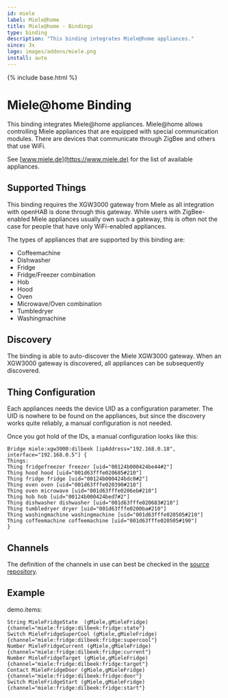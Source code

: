 ```yaml
---
id: miele
label: Miele@home
title: Miele@home - Bindings
type: binding
description: "This binding integrates Miele@home appliances."
since: 3x
logo: images/addons/miele.png
install: auto
---
```


<!-- Attention authors: Do not edit directly. Please add your changes to the appropriate source repository -->

{% include base.html %}

# Miele@home Binding

This binding integrates Miele@home appliances.
Miele@home allows controlling Miele appliances that are equipped with special communication modules. 
There are devices that communicate through ZigBee and others that use WiFi.

See [www.miele.de](https://www.miele.de) for the list of available appliances.

## Supported Things

This binding requires the XGW3000 gateway from Miele as all integration with openHAB is done through this gateway.
While users with ZigBee-enabled Miele appliances usually own such a gateway, this is often not the case for people that have only WiFi-enabled appliances.

The types of appliances that are supported by this binding are: 

- Coffeemachine
- Dishwasher
- Fridge
- Fridge/Freezer combination
- Hob
- Hood
- Oven
- Microwave/Oven combination
- Tumbledryer
- Washingmachine

## Discovery

The binding is able to auto-discover the Miele XGW3000 gateway.
When an XGW3000 gateway is discovered, all appliances can be subsequently discovered.


## Thing Configuration

Each appliances needs the device UID as a configuration parameter.
The UID is nowhere to be found on the appliances, but since the discovery works quite reliably, a manual configuration is not needed.

Once you got hold of the IDs, a manual configuration looks like this:

```
Bridge miele:xgw3000:dilbeek [ipAddress="192.168.0.18", interface="192.168.0.5"] {
Things:
Thing fridgefreezer freezer [uid="00124b000424be44#2"]
Thing hood hood [uid="001d63fffe020685#210"]
Thing fridge fridge [uid="00124b000424bdc0#2"]
Thing oven oven [uid="001d63fffe020390#210"]
Thing oven microwave [uid="001d63fffe0206eb#210"]
Thing hob hob [uid="00124b000424bed7#2"]
Thing dishwasher dishwasher [uid="001d63fffe020683#210"]
Thing tumbledryer dryer [uid="001d63fffe0200ba#210"]
Thing washingmachine washingmachine [uid="001d63fffe020505#210"]
Thing coffeemachine coffeemachine [uid="001d63fffe020505#190"]
}
```

## Channels

The definition of the channels in use can best be checked in the [source repository](https://github.com/openhab/openhab-addons/tree/main/bundles/org.openhab.binding.miele/src/main/resources/OH-INF/thing).

## Example

demo.items:

```
String MieleFridgeState  (gMiele,gMieleFridge) {channel="miele:fridge:dilbeek:fridge:state"}
Switch MieleFridgeSuperCool (gMiele,gMieleFridge) {channel="miele:fridge:dilbeek:fridge:supercool"}
Number MieleFridgeCurrent (gMiele,gMieleFridge) {channel="miele:fridge:dilbeek:fridge:current"}
Number MieleFridgeTarget (gMiele,gMieleFridge) {channel="miele:fridge:dilbeek:fridge:target"}
Contact MieleFridgeDoor (gMiele,gMieleFridge) {channel="miele:fridge:dilbeek:fridge:door"}
Switch MieleFridgeStart (gMiele,gMieleFridge) {channel="miele:fridge:dilbeek:fridge:start"}
```
